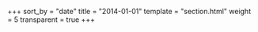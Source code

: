+++
sort_by = "date"
title = "2014-01-01"
template = "section.html"
weight = 5
transparent = true
+++
